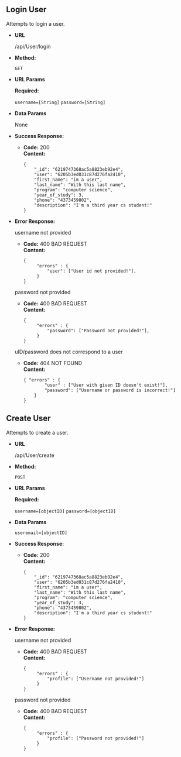 **Login User**
----
  Attempts to login a user.

* **URL**

  /api/User/login

* **Method:**
  
  `GET`
  
*  **URL Params**

   **Required:**
   
   `username=[String]`
   `password=[String]`

* **Data Params**

  None

* **Success Response:**
  

  * **Code:** 200 <br />
    **Content:** 
    ```
    { 
        "_id": "6219747368ac5a8823eb92e4",
        "user": "6205b3ed031c87d276fa2410",
        "first_name": "im a user",
        "last_name": "With this last name",
        "program": "computer science",
        "year_of_study": 3,
        "phone": "4373459802",
        "description": "I'm a third year cs student!"
    }
    ```
 
* **Error Response:**

  username not provided

  * **Code:** 400 BAD REQUEST <br />
    **Content:** 
    ```
    {
         "errors" : {
             "user": ["User id not provided!"],
         }
    }
    ```

  password not provided

  * **Code:** 400 BAD REQUEST <br />
    **Content:** 
    ```
    {
         "errors" : {
             "password": ["Password not provided!"],
         }
    }
    ```
  
  uID/password does not correspond to a user

  * **Code:** 404 NOT FOUND <br />
    **Content:** 
    ```
    { "errors" : {
            "user" : ["User with given ID doesn't exist!"],
            "password": ["Username or password is incorrect!"]
        } 
    }
    ```


**Create User**
----
  Attempts to create a user.

* **URL**

  /api/User/create

* **Method:**
  
  `POST`
  
*  **URL Params**

   **Required:**
   
   `username=[objectID]`
   `password=[objectID]`

* **Data Params**
     
    `useremail=[objectID]`

* **Success Response:**
  

  * **Code:** 200 <br />
    **Content:** 
    ```
    { 
        "_id": "6219747368ac5a8823eb92e4",
        "user": "6205b3ed031c87d276fa2410",
        "first_name": "im a user",
        "last_name": "With this last name",
        "program": "computer science",
        "year_of_study": 3,
        "phone": "4373459802",
        "description": "I'm a third year cs student!"
    }
    ```
 
* **Error Response:**

  username not provided

  * **Code:** 400 BAD REQUEST <br />
    **Content:** 
    ```
    {
         "errors" : {
             "profile": ["Username not provided!"]
         }
    }
    ```

  password not provided

  * **Code:** 400 BAD REQUEST <br />
    **Content:** 
    ```
    {
         "errors" : {
             "profile": ["Password not provided!"]
         }
    }
    ```